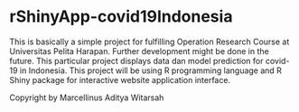 # rShinyApp-covid19Indonesia

This is basically a simple project for fulfilling Operation Research Course at Universitas Pelita Harapan. Further development might be done in the future. This particular project displays data dan model prediction for covid-19 in Indonesia. This project will be using R programming language and R Shiny package for interactive website application interface.

Copyright by Marcellinus Aditya Witarsah
